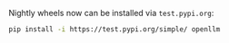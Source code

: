 Nightly wheels now can be installed via `test.pypi.org`:

```bash
pip install -i https://test.pypi.org/simple/ openllm
```
